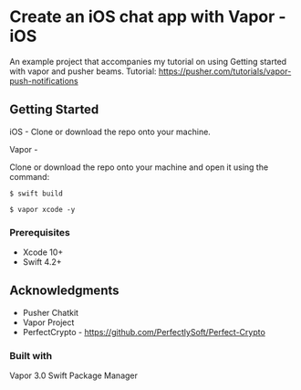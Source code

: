 # Create an iOS chat app with Vapor - iOS

An example project that accompanies my tutorial on using Getting started with vapor and pusher beams.
Tutorial: https://pusher.com/tutorials/vapor-push-notifications

## Getting Started

iOS - Clone or download the repo onto your machine.

Vapor -

Clone or download the repo onto your machine and open it using the command: 

`$ swift build`

`$ vapor xcode -y`


### Prerequisites

* Xcode 10+
* Swift 4.2+

## Acknowledgments

* Pusher Chatkit
* Vapor Project
* PerfectCrypto - https://github.com/PerfectlySoft/Perfect-Crypto

### Built with
Vapor 3.0
Swift Package Manager

